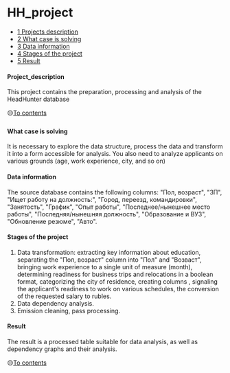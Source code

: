 # HH_project

-    [1 Projects description](https://github.com/mLiverinova/HH_project/blob/main/README.md#project_description)
-    [2 What case is solving](https://github.com/mLiverinova/HH_project/blob/main/README.md#what-case-is-solving)
-    [3 Data information](https://github.com/mLiverinova/HH_project/blob/main/README.md#data-information)
-    [4 Stages of the project](https://github.com/mLiverinova/HH_project/blob/main/README.md#stages-of-the-project)
-    [5 Result](https://github.com/mLiverinova/HH_project/blob/main/README.md#result)

#### Project_description
This project contains the preparation, processing and analysis of the HeadHunter database

:yellow_circle:[To contents](https://github.com/mLiverinova/HH_project/blob/main/README.md#сontents)

#### What case is solving
It is necessary to explore the data structure, process the data and transform it into a form accessible for analysis. You also need to analyze applicants on various grounds (age, work experience, city, and so on)

#### Data information 
The source database contains the following columns: "Пол, возраст", "ЗП", "Ищет работу на должность:", "Город, переезд, командировки", "Занятость", "График", "Опыт работы", "Последнее/нынешнее место работы", "Последняя/нынешняя должность", "Образование и ВУЗ", "Обновление резюме", "Авто".

#### Stages of the project
1. Data transformation: extracting key information about education, separating the "Пол, возраст" column into "Пол" and "Возваст", bringing work experience to a single unit of measure (month), determining readiness for business trips and relocations in a boolean format, categorizing the city of residence, creating columns , signaling the applicant's readiness to work on various schedules, the conversion of the requested salary to rubles.
2. Data dependency analysis.
3. Emission cleaning, pass processing.

#### Result
The result is a processed table suitable for data analysis, as well as dependency graphs and their analysis.


:yellow_circle:[To contents](https://github.com/mLiverinova/HH_project/blob/main/README.md#сontents)

